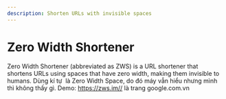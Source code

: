 ```yaml
---
description: Shorten URLs with invisible spaces
---
```


# Zero Width Shortener

Zero Width Shortener \(abbreviated as ZWS\) is a URL shortener that shortens URLs using spaces that have zero width, making them invisible to humans.
Dùng kí tự &#8203; là Zero Width Space, do đó máy vẫn hiểu nhưng mình thì không thấy gì. 
Demo: https://zws.im/​᠎​᠎᠎᠎᠎᠎​/ là trang google.com.vn




